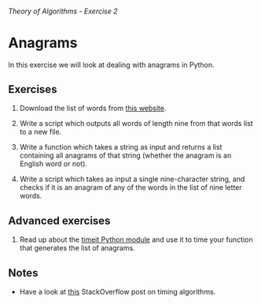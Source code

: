 ###### Theory of Algorithms - Exercise 2
# Anagrams

In this exercise we will look at dealing with anagrams in Python.

## Exercises

1. Download the list of words from [this website](http://georgeflanagin.com/dictionaries/mit.10000.words.txt).

1. Write a script which outputs all words of length nine from that words list to a new file.

1. Write a function which takes a string as input and returns a list containing all anagrams of that string (whether the anagram is an English word or not).

1. Write a script which takes as input a single nine-character string, and checks if it is an anagram of any of the words in the list of nine letter words. 

## Advanced exercises

1. Read up about the [timeit Python module](https://docs.python.org/3/library/timeit.html) and use it to time your function that generates the list of anagrams.

## Notes

- Have a look at [this](http://stackoverflow.com/questions/2662140/how-to-measure-running-time-of-algorithms-in-python) StackOverflow post on timing algorithms. 
